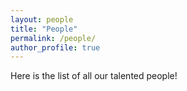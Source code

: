 ```yaml
---
layout: people
title: "People"
permalink: /people/
author_profile: true
---
```


Here is the list of all our talented people!
